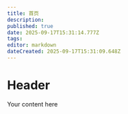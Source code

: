 ```yaml
---
title: 首页
description: 
published: true
date: 2025-09-17T15:31:14.777Z
tags: 
editor: markdown
dateCreated: 2025-09-17T15:31:09.648Z
---
```


# Header
Your content here